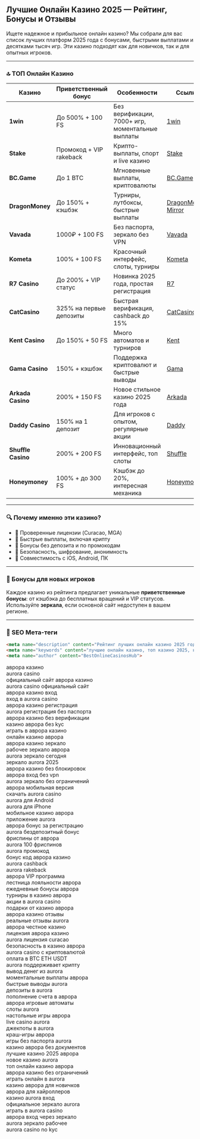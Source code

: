 ## Лучшие Онлайн Казино 2025 — Рейтинг, Бонусы и Отзывы

Ищете надежное и прибыльное онлайн казино? Мы собрали для вас список лучших платформ 2025 года с бонусами, быстрыми выплатами и десятками тысяч игр. Эти казино подходят как для новичков, так и для опытных игроков.

---

### 🔝 ТОП Онлайн Казино

| Казино             | Приветственный бонус    | Особенности                                      | Ссылка                                                                                    |
| ------------------ | ----------------------- | ------------------------------------------------ | ----------------------------------------------------------------------------------------- |
| **1win**           | До 500% + 100 FS        | Без верификации, 7000+ игр, моментальные выплаты | [1win](https://1wzyuh.com/?open=register&p=xk7f)                                          |
| **Stake**          | Промокод + VIP rakeback | Крипто-выплаты, спорт и live казино              | [Stake](https://stake.com/?c=JiMxFVsp)                                                    |
| **BC.Game**        | До 1 BTC                | Мгновенные выплаты, криптовалюты                 | [BC.Game](https://bcgame.nz/i-3a9esjz8l-n/)                                               |
| **DragonMoney**    | До 150% + кэшбэк        | Турниры, лутбоксы, быстрые выплаты               | [DragonMoney](https://drg.so/ff0b01f78), [Mirror](https://drg.so/f9003de54)               |
| **Vavada**         | 1000₽ + 100 FS          | Без паспорта, зеркало без VPN                    | [Vavada](https://gate707.com/?promo=3c934242-fecd-4cda-a44a-90abcf3b2407&target=register) |
| **Kometa**         | 100% + 100 FS           | Красочный интерфейс, слоты, турниры              | [Kometa](https://tropical-path.com/s7d8a1999)                                             |
| **R7 Casino**      | До 200% + VIP статус    | Новинка 2025 года, простая регистрация           | [R7](https://aristocratic-hall.com/s7f064747)                                             |
| **CatCasino**      | 325% на первые депозиты | Быстрая верификация, cashback до 15%             | [CatCasino](https://catchthecatthree.com/s74cd5c49)                                       |
| **Kent Casino**    | До 150% + 50 FS         | Много автоматов и турниров                       | [Kent](https://pamuatinat.xyz/s9e2edfac)                                                  |
| **Gama Casino**    | 150% + кэшбэк           | Поддержка криптовалют и быстрые выводы           | [Gama](https://preesiader.com/s712d6f5e)                                                  |
| **Arkada Casino**  | 200% + 150 FS           | Новое стильное казино 2025 года                  | [Arkada](https://grid-cyberlane.com/s9372df9a)                                            |
| **Daddy Casino**   | 150% на 1 депозит       | Для игроков с опытом, регулярные акции           | [Daddy](https://aeruborony.com/se5595b94)                                                 |
| **Shuffle Casino** | 200% + 200 FS           | Инновационный интерфейс, топ слоты               | [Shuffle](https://shuffle888.com?r=uwPm692XQN)                                            |
| **Honeymoney**     | 100% + до 300 FS        | Кэшбэк до 20%, интересная механика               | [Honeymoney](https://honeymoneybonus.com/?ref=ODkyOTZfcmVmZXJyYWw=)                       |

---

### 🔍 Почему именно эти казино?

* 🎯 Проверенные лицензии (Curacao, MGA)
* 🚀 Быстрые выплаты, включая крипту
* 🎁 Бонусы без депозита и по промокодам
* 🔐 Безопасность, шифрование, анонимность
* 📱 Совместимость с iOS, Android, ПК

---

### 🎁 Бонусы для новых игроков

Каждое казино из рейтинга предлагает уникальные **приветственные бонусы**: от кэшбэка до бесплатных вращений и VIP статусов. Используйте **зеркала**, если основной сайт недоступен в вашем регионе.

---

### 📌 SEO Мета-теги

```html
<meta name="description" content="Рейтинг лучших онлайн казино 2025 года. Список проверенных сайтов с бонусами, отзывами и быстрыми выплатами.">
<meta name="keywords" content="лучшие онлайн казино, топ казино 2025, казино с бонусами, казино зеркало, играть в казино">
<meta name="author" content="BestOnlineCasinosHub">
```

аврора казино  
aurora casino  
официальный сайт аврора казино  
aurora casino официальный сайт  
аврора казино вход  
вход в aurora casino  
аврора казино регистрация  
aurora регистрация без паспорта  
аврора казино без верификации  
казино аврора без kyc  
играть в аврора казино  
онлайн казино аврора  
аврора казино зеркало  
рабочее зеркало аврора  
aurora зеркало сегодня  
зеркало aurora 2025  
аврора казино без блокировок  
аврора вход без vpn  
aurora зеркало без ограничений  
аврора мобильная версия  
скачать aurora casino  
aurora для Android  
aurora для iPhone  
мобильное казино аврора  
приложение aurora  
аврора бонус за регистрацию  
aurora бездепозитный бонус  
фриспины от аврора  
aurora 100 фриспинов  
aurora промокод  
бонус код аврора казино  
aurora cashback  
aurora rakeback  
аврора VIP программа  
лестница лояльности аврора  
ежедневные бонусы аврора  
турниры в казино аврора  
акции в aurora casino  
подарки от казино аврора  
аврора казино отзывы  
реальные отзывы aurora  
аврора честное казино  
лицензия аврора казино  
aurora лицензия curacao  
безопасность в казино аврора  
aurora casino с криптовалютой  
оплата в BTC ETH USDT  
aurora поддерживает крипту  
вывод денег из aurora  
моментальные выплаты аврора  
быстрые выводы aurora  
депозиты в aurora  
пополнение счета в аврора  
аврора игровые автоматы  
слоты aurora  
настольные игры аврора  
live casino aurora  
джекпоты в aurora  
краш-игры аврора  
игры без паспорта aurora  
казино аврора без документов  
лучшие казино 2025 аврора  
новое казино aurora  
топ онлайн казино аврора  
аврора казино без ограничений  
играть онлайн в aurora  
казино аврора для новичков  
аврора для хайроллеров  
казино aurora вход  
официальное зеркало aurora  
играть в aurora casino  
аврора вход через зеркало  
aurora зеркало рабочее  
aurora casino no kyc  
